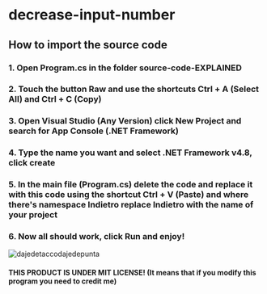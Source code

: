 # decrease-input-number
## How to import the source code
### 1. Open Program.cs in the folder source-code-EXPLAINED
### 2. Touch the button Raw and use the shortcuts Ctrl + A (Select All) and Ctrl + C (Copy)
### 3. Open Visual Studio (Any Version) click New Project and search for App Console (.NET Framework)
### 4. Type the name you want and select .NET Framework v4.8, click create
### 5. In the main file (Program.cs) delete the code and replace it with this code using the shortcut Ctrl + V (Paste) and where there's namespace Indietro replace                      Indietro with the name of your project
### 6. Now all should work, click Run and enjoy!
![dajedetaccodajedepunta](https://www.accademiapnl.com/wp-content/uploads/2018/10/cosa-e-la-programmazione-neuro-linguistica.jpg)


#### THIS PRODUCT IS UNDER MIT LICENSE! (It means that if you modify this program you need to credit me)
